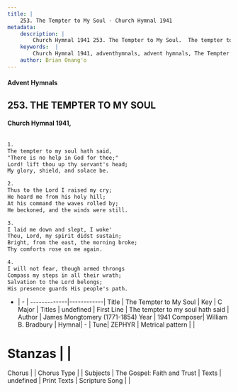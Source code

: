 ```yaml
---
title: |
    253. The Tempter to My Soul - Church Hymnal 1941
metadata:
    description: |
        Church Hymnal 1941 253. The Tempter to My Soul.  The tempter to my soul hath said,  "There is no help in God for thee;"  Lord! lift thou up thy servant's head;  My glory, shield, and solace be.  
    keywords:  |
        Church Hymnal 1941, adventhymnals, advent hymnals, The Tempter to My Soul, The tempter to my soul hath said. 
    author: Brian Onang'o
---
```


#### Advent Hymnals
## 253. THE TEMPTER TO MY SOUL
####  Church Hymnal 1941,

```txt

1.
The tempter to my soul hath said, 
"There is no help in God for thee;" 
Lord! lift thou up thy servant's head; 
My glory, shield, and solace be. 

2.
Thus to the Lord I raised my cry; 
He heard me from his holy hill; 
At his command the waves rolled by; 
He beckoned, and the winds were still. 

3.
I laid me down and slept, I woke' 
Thou, Lord, my spirit didst sustain; 
Bright, from the east, the morning broke; 
Thy comforts rose on me again. 

4.
I will not fear, though armed throngs 
Compass my steps in all their wrath; 
Salvation to the Lord belongs; 
His presence guards His people's path.


```

- |   -  |
-------------|------------|
Title | The Tempter to My Soul |
Key | C Major |
Titles | undefined |
First Line | The tempter to my soul hath said |
Author | James Mongtomery (1771-1854)
Year | 1941
Composer| William B. Bradbury |
Hymnal|  - |
Tune| ZEPHYR |
Metrical pattern | |
# Stanzas |  |
Chorus |  |
Chorus Type |  |
Subjects | The Gospel: Faith and Trust |
Texts | undefined |
Print Texts | 
Scripture Song |  |
    
